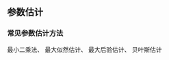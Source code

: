 ## 参数估计
[](https://blog.csdn.net/yt71656/article/details/42585873)
### 常见参数估计方法
最小二乘法、
最大似然估计、
最大后验估计、
贝叶斯估计